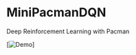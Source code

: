 # MiniPacmanDQN
Deep Reinforcement Learning with Pacman

[![Demo](https://github.com/eitrheim/MiniPacmanDQN/pacman.gif)]

